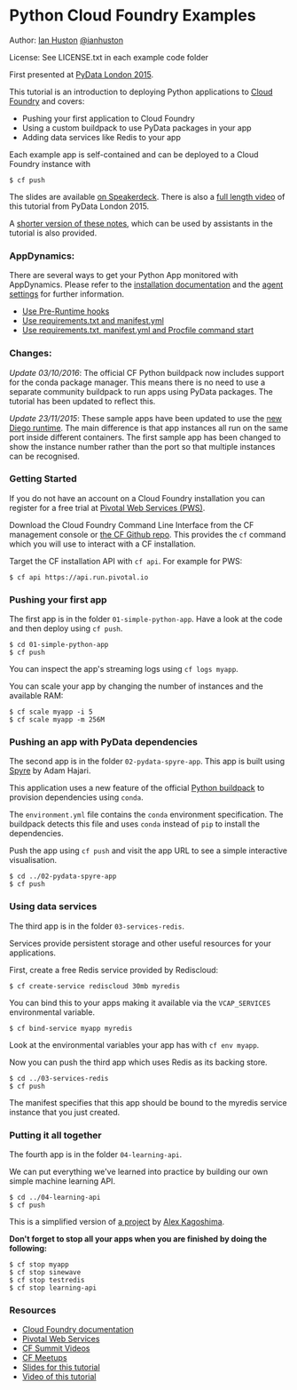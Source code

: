 Python Cloud Foundry Examples
=============================

Author: [Ian Huston](http://ianhuston.net) [@ianhuston](http://twitter.com/ianhuston)

License: See LICENSE.txt in each example code folder

First presented at [PyData London 2015](http://london.pydata.org).

This tutorial is an introduction to deploying Python applications
to [Cloud Foundry](http://cloudfoundry.org) and covers:

* Pushing your first application to Cloud Foundry
* Using a custom buildpack to use PyData packages in your app
* Adding data services like Redis to your app

Each example app is self-contained and can be deployed to a Cloud Foundry
instance with

    $ cf push

The slides are available [on Speakerdeck](https://speakerdeck.com/ihuston/pydata-london-2015-getting-started-with-cloud-foundry-for-data-science). There is also a [full length video](https://www.youtube.com/watch?v=lp2c05yDJko) of this tutorial from PyData London 2015.

A [shorter version of these notes](./helper-notes.md), which can be used by assistants in the tutorial
is also provided.

### AppDynamics:

There are several ways to get your Python App monitored with AppDynamics. Please refer to the [installation documentation](https://docs.appdynamics.com/display/latest/Install+the+Python+Agent) and the [agent settings](https://docs.appdynamics.com/display/latest/Python+Agent+Settings) for further information.

* [Use Pre-Runtime hooks](https://github.com/michaelenglert/python-cf-examples/commit/8d8a9fffd0073893c1328c5926662075282fbe1e)
* [Use requirements.txt and manifest.yml](https://github.com/michaelenglert/python-cf-examples/commit/0a9021fd2d6dcf5542aa3acd7ccf30fb3e47aac3)
* [Use requirements.txt, manifest.yml and Procfile command start](https://github.com/michaelenglert/python-cf-examples/commit/d10475525bb82d7f7b79568197882c48212bf96b)

### Changes:

*Update 03/10/2016*: The official CF Python buildpack now includes support for the conda package manager.
This means there is no need to use a separate community buildpack to run apps using PyData packages.
The tutorial has been updated to reflect this.

*Update 23/11/2015*: These sample apps have been updated to use the [new Diego runtime](http://support.run.pivotal.io/entries/105844873-Migrating-Applications-from-DEAs-to-Diego).
The main difference is that app instances all run on the same port inside different containers.
The first sample app has been changed to show the instance number rather than the port so that multiple instances can be recognised.

### Getting Started

If you do not have an account on a Cloud Foundry installation you can
register for a free trial at [Pivotal Web Services (PWS)](http://run.pivotal.io).

Download the Cloud Foundry Command Line Interface from the CF management console
or [the CF Github repo](https://github.com/cloudfoundry/cli).
This provides the `cf` command which you will use to interact with a CF installation.

Target the CF installation API with `cf api`. For example for PWS:

    $ cf api https://api.run.pivotal.io

### Pushing your first app

The first app is in the folder `01-simple-python-app`.
Have a look at the code and then deploy using `cf push`.

    $ cd 01-simple-python-app
    $ cf push

You can inspect the app's streaming logs using `cf logs myapp`.

You can scale your app by changing the number of instances and the available RAM:

    $ cf scale myapp -i 5
    $ cf scale myapp -m 256M

### Pushing an app with PyData dependencies

The second app is in the folder `02-pydata-spyre-app`.
This app is built using [Spyre](https://github.com/adamhajari/spyre) by Adam Hajari.

This application uses a new feature of the official [Python buildpack](https://github.com/cloudfoundry/python-buildpack/)
to provision dependencies using `conda`.

The `environment.yml` file contains the `conda` environment specification.
The buildpack detects this file and uses `conda` instead of `pip` to install the dependencies.

Push the app using `cf push` and visit the app URL to see a simple interactive visualisation.

    $ cd ../02-pydata-spyre-app
    $ cf push

### Using data services

The third app is in the folder `03-services-redis`.

Services provide persistent storage and other useful resources for your applications.

First, create a free Redis service provided by Rediscloud:

    $ cf create-service rediscloud 30mb myredis

You can bind this to your apps making it available via the `VCAP_SERVICES`
environmental variable.

    $ cf bind-service myapp myredis

Look at the environmental variables your app has with `cf env myapp`.

Now you can push the third app which uses Redis as its backing store.

    $ cd ../03-services-redis
    $ cf push

The manifest specifies that this app should be bound to the myredis service instance that you just created.

### Putting it all together

The fourth app is in the folder `04-learning-api`.

We can put everything we've learned into practice by building our own simple
machine learning API.

    $ cd ../04-learning-api
    $ cf push

This is a simplified version of [a project](https://github.com/alexkago/ds-cfpylearning)
by [Alex Kagoshima](http://twitter.com/akagoshima).

**Don't forget to stop all your apps when you are finished by doing the following:**

    $ cf stop myapp
    $ cf stop sinewave
    $ cf stop testredis
    $ cf stop learning-api

### Resources

* [Cloud Foundry documentation](http://docs.cloudfoundry.org)
* [Pivotal Web Services](http://run.pivotal.io)
* [CF Summit Videos](https://www.youtube.com/playlist?list=PLhuMOCWn4P9g-UMN5nzDiw78zgf5rJ4gR)
* [CF Meetups](http://cloud-foundry.meetup.com)
* [Slides for this tutorial](https://speakerdeck.com/ihuston/pydata-london-2015-getting-started-with-cloud-foundry-for-data-science)
* [Video of this tutorial](https://www.youtube.com/watch?v=lp2c05yDJko)
